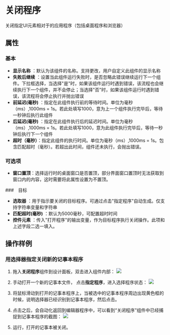 # 关闭程序

关闭指定UI元素相对于的应用程序（包括桌面程序和浏览器）

## 属性

### 基本

- **显示名称** ：默认为该组件的名称。支持更改，用户自定义此组件的显示名称
- **失败后继续** ：设置当此组件运行失败时，是否忽略此错误继续运行下一个组件。下拉框选择，当选择"是"时，如果该组件运行时遇到错误，该流程也会继续执行下一个组件，并不会停止；当选择"否"时，如果该组件运行时遇到错误，该流程将会停止执行并抛出错误
- **前延迟(毫秒)** ：指定在此组件执行前的等待时间。单位为毫秒（ms）,1000ms = 1s。若此处填写1000，意为上一个组件执行完毕后，等待一秒钟后执行此组件
- **后延迟(毫秒)** ：指定在此组件执行后的延迟时间。单位为毫秒（ms）,1000ms = 1s。若此处填写1000，意为此组件执行完毕后，等待一秒钟后执行下一个组件
- **超时（毫秒）**：指定此组件的执行时间。单位为毫秒（ms）,1000ms = 1s。包含匹配超时（毫秒）。若超出此时间，组件还未执行，会抛出错误。

### 可选项

- **窗口置顶**：选择运行时的桌面窗口是否置顶，部分界面窗口置顶时无法获取到窗口内的内容，这时需要将此属性设置为不置顶。

###　目标

- **选取器** ：用于指示要关闭的目标程序。可通过点击&quot;指定程序&quot;自动生成。仅支持字符串变量和字符串
- **匹配超时(毫秒)** ：默认为5000毫秒，可配置超时时间
- **控件元素** ：传入&quot;打开程序&quot;的输出变量，作为目标程序执行关闭操作。此项和上述字段二选一填入。

## 操作样例

### 用选择器指定关闭新的记事本程序

1. 拖入**关闭程序**组件到设计面板，双击进入组件内部：
![](https://docimages.blob.core.chinacloudapi.cn/images/Activities/closeApp-1.png)

2. 手动打开一个新的记事本文件， 点击**指定程序**，进入选择程序状态：
![](https://docimages.blob.core.chinacloudapi.cn/images/Activities/closeApp-2.png)

4. 将鼠标滑动到打开的记事本程序上，当被选中的记事本程序周边出现黄色框的时候，说明选择器已经识别到记事本程序，然后点击。

5. 点击之后，会自动化返回到编辑器程序中，可以看到“关闭程序”组件中已经捕捉到记事本程序的截图：
![](https://docimages.blob.core.chinacloudapi.cn/images/Activities/closeApp-3.png)

6. 运行，打开的记事本被关闭。
